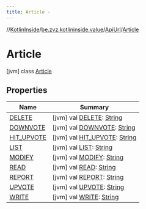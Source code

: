```yaml
---
title: Article -
---
```

//[KotlinInside](../../../index.md)/[be.zvz.kotlininside.value](../../index.md)/[ApiUrl](../index.md)/[Article](index.md)



# Article  
 [jvm] class [Article](index.md)   


## Properties  
  
|  Name|  Summary| 
|---|---|
| <a name="be.zvz.kotlininside.value/ApiUrl.Article/DELETE/#/PointingToDeclaration/"></a>[DELETE](-d-e-l-e-t-e.md)| <a name="be.zvz.kotlininside.value/ApiUrl.Article/DELETE/#/PointingToDeclaration/"></a> [jvm] val [DELETE](-d-e-l-e-t-e.md): [String](https://docs.oracle.com/javase/7/docs/api/java/lang/String.html)   <br>
| <a name="be.zvz.kotlininside.value/ApiUrl.Article/DOWNVOTE/#/PointingToDeclaration/"></a>[DOWNVOTE](-d-o-w-n-v-o-t-e.md)| <a name="be.zvz.kotlininside.value/ApiUrl.Article/DOWNVOTE/#/PointingToDeclaration/"></a> [jvm] val [DOWNVOTE](-d-o-w-n-v-o-t-e.md): [String](https://docs.oracle.com/javase/7/docs/api/java/lang/String.html)   <br>
| <a name="be.zvz.kotlininside.value/ApiUrl.Article/HIT_UPVOTE/#/PointingToDeclaration/"></a>[HIT_UPVOTE](-h-i-t_-u-p-v-o-t-e.md)| <a name="be.zvz.kotlininside.value/ApiUrl.Article/HIT_UPVOTE/#/PointingToDeclaration/"></a> [jvm] val [HIT_UPVOTE](-h-i-t_-u-p-v-o-t-e.md): [String](https://docs.oracle.com/javase/7/docs/api/java/lang/String.html)   <br>
| <a name="be.zvz.kotlininside.value/ApiUrl.Article/LIST/#/PointingToDeclaration/"></a>[LIST](-l-i-s-t.md)| <a name="be.zvz.kotlininside.value/ApiUrl.Article/LIST/#/PointingToDeclaration/"></a> [jvm] val [LIST](-l-i-s-t.md): [String](https://docs.oracle.com/javase/7/docs/api/java/lang/String.html)   <br>
| <a name="be.zvz.kotlininside.value/ApiUrl.Article/MODIFY/#/PointingToDeclaration/"></a>[MODIFY](-m-o-d-i-f-y.md)| <a name="be.zvz.kotlininside.value/ApiUrl.Article/MODIFY/#/PointingToDeclaration/"></a> [jvm] val [MODIFY](-m-o-d-i-f-y.md): [String](https://docs.oracle.com/javase/7/docs/api/java/lang/String.html)   <br>
| <a name="be.zvz.kotlininside.value/ApiUrl.Article/READ/#/PointingToDeclaration/"></a>[READ](-r-e-a-d.md)| <a name="be.zvz.kotlininside.value/ApiUrl.Article/READ/#/PointingToDeclaration/"></a> [jvm] val [READ](-r-e-a-d.md): [String](https://docs.oracle.com/javase/7/docs/api/java/lang/String.html)   <br>
| <a name="be.zvz.kotlininside.value/ApiUrl.Article/REPORT/#/PointingToDeclaration/"></a>[REPORT](-r-e-p-o-r-t.md)| <a name="be.zvz.kotlininside.value/ApiUrl.Article/REPORT/#/PointingToDeclaration/"></a> [jvm] val [REPORT](-r-e-p-o-r-t.md): [String](https://docs.oracle.com/javase/7/docs/api/java/lang/String.html)   <br>
| <a name="be.zvz.kotlininside.value/ApiUrl.Article/UPVOTE/#/PointingToDeclaration/"></a>[UPVOTE](-u-p-v-o-t-e.md)| <a name="be.zvz.kotlininside.value/ApiUrl.Article/UPVOTE/#/PointingToDeclaration/"></a> [jvm] val [UPVOTE](-u-p-v-o-t-e.md): [String](https://docs.oracle.com/javase/7/docs/api/java/lang/String.html)   <br>
| <a name="be.zvz.kotlininside.value/ApiUrl.Article/WRITE/#/PointingToDeclaration/"></a>[WRITE](-w-r-i-t-e.md)| <a name="be.zvz.kotlininside.value/ApiUrl.Article/WRITE/#/PointingToDeclaration/"></a> [jvm] val [WRITE](-w-r-i-t-e.md): [String](https://docs.oracle.com/javase/7/docs/api/java/lang/String.html)   <br>

